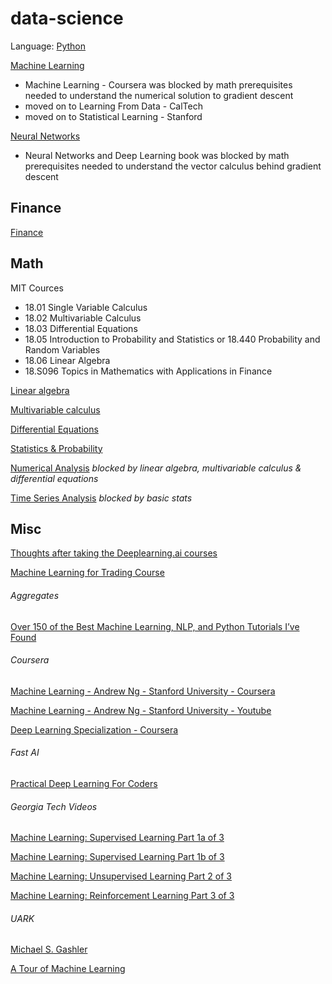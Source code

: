 # data-science

Language: [Python](https://github.com/mobilege/data-science/blob/master/python.md)
 
[Machine Learning](https://github.com/mobilege/data-science/blob/master/machine-learning.md) 

- Machine Learning - Coursera was blocked by math prerequisites needed to understand the numerical solution to gradient descent
- moved on to Learning From Data - CalTech
- moved on to Statistical Learning - Stanford

[Neural Networks](https://github.com/mobilege/data-science/blob/master/neural-networks.md) 

- Neural Networks and Deep Learning book was blocked by math prerequisites needed to understand the vector calculus behind gradient descent

## Finance

[Finance](https://github.com/mobilege/data-science/blob/master/finance.md) 

## Math

MIT Cources
- 18.01 Single Variable Calculus
- 18.02 Multivariable Calculus
- 18.03 Differential Equations
- 18.05 Introduction to Probability and Statistics or 18.440 Probability and Random Variables
- 18.06 Linear Algebra
- 18.S096 Topics in Mathematics with Applications in Finance

[Linear algebra](https://github.com/mobilege/data-science/blob/master/linear-algebra.md)

[Multivariable calculus](https://github.com/mobilege/data-science/blob/master/multivariable-calculus.md)

[Differential Equations]()

[Statistics & Probability]()

[Numerical Analysis]() *blocked by linear algebra, multivariable calculus & differential equations*

[Time Series Analysis](https://github.com/mobilege/data-science/blob/master/time-series-analysis.md) *blocked by basic stats*

## Misc

[Thoughts after taking the Deeplearning.ai courses](https://towardsdatascience.com/thoughts-after-taking-the-deeplearning-ai-courses-8568f132153)

[Machine Learning for Trading Course](http://quantsoftware.gatech.edu/Machine_Learning_for_Trading_Course)

###### Aggregates

[Over 150 of the Best Machine Learning, NLP, and Python Tutorials I’ve Found](https://unsupervisedmethods.com/over-150-of-the-best-machine-learning-nlp-and-python-tutorials-ive-found-ffce2939bd78)

###### Coursera

[Machine Learning - Andrew Ng - Stanford University - Coursera](https://www.coursera.org/learn/machine-learning/home/welcome)

[Machine Learning - Andrew Ng - Stanford University - Youtube](https://www.youtube.com/playlist?list=PLLssT5z_DsK-h9vYZkQkYNWcItqhlRJLN)

[Deep Learning Specialization - Coursera](https://www.coursera.org/specializations/deep-learning)

###### Fast AI

[Practical Deep Learning For Coders](http://course.fast.ai/index.html)

###### Georgia Tech Videos

[Machine Learning: Supervised Learning Part 1a of 3](https://www.youtube.com/playlist?list=PLAwxTw4SYaPl0N6-e1GvyLp5-MUMUjOKo)

[Machine Learning: Supervised Learning Part 1b of 3](https://www.youtube.com/playlist?list=PLAwxTw4SYaPlkESDcHD-0oqVx5sAIgz7O)

[Machine Learning: Unsupervised Learning Part 2 of 3](https://www.youtube.com/playlist?list=PLAwxTw4SYaPmaHhu-Lz3mhLSj-YH-JnG7)

[Machine Learning: Reinforcement Learning Part 3 of 3](https://www.youtube.com/playlist?list=PLAwxTw4SYaPnidDwo9e2c7ixIsu_pdSNp)

###### UARK

[Michael S. Gashler](http://csce.uark.edu/~mgashler/)

[A Tour of Machine Learning](http://csce.uark.edu/~mgashler/lab/ml.pdf)
